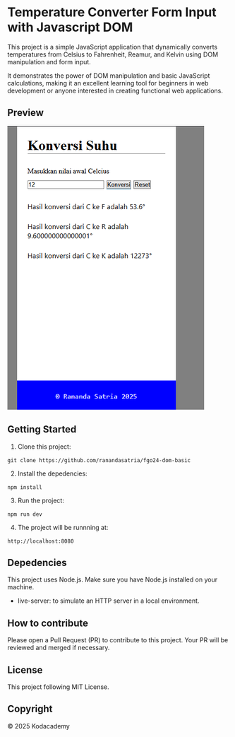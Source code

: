 # Temperature Converter Form Input with Javascript DOM

This project is a simple JavaScript application that dynamically converts temperatures from Celsius to Fahrenheit, Reamur, and Kelvin using DOM manipulation and form input. 

 It demonstrates the power of DOM manipulation and basic JavaScript calculations, making it an excellent learning tool for beginners in web development or anyone interested in creating functional web applications.

## Preview
![Preview](image.png)


## Getting Started
1. Clone this project:
```
git clone https://github.com/ranandasatria/fgo24-dom-basic
```

2. Install the depedencies:
```
npm install
```

3. Run the project:
```
npm run dev
```

4. The project will be runnning at:
``` 
http://localhost:8080
```

## Depedencies

This project uses Node.js. Make sure you have Node.js installed on your machine.

- live-server: to simulate an HTTP server in a local environment.

## How to contribute

Please open a Pull Request (PR) to contribute to this project.
Your PR will be reviewed and merged if necessary.

## License

This project following MIT License.

## Copyright
&copy; 2025 Kodacademy


